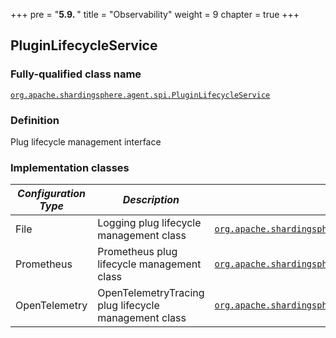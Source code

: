 +++
pre = "<b>5.9. </b>"
title = "Observability"
weight = 9
chapter = true
+++

## PluginLifecycleService

### Fully-qualified class name

[`org.apache.shardingsphere.agent.spi.PluginLifecycleService`](https://github.com/apache/shardingsphere/blob/master/agent/api/src/main/java/org/apache/shardingsphere/agent/spi/PluginLifecycleService.java)

### Definition

Plug lifecycle management interface

### Implementation classes

| *Configuration Type* | *Description*                                        | *Fully-qualified class name*                                                                                                                                                                                                                                                                                                          |
|----------------------|------------------------------------------------------|---------------------------------------------------------------------------------------------------------------------------------------------------------------------------------------------------------------------------------------------------------------------------------------------------------------------------------------|
| File                 | Logging plug lifecycle management class              | [`org.apache.shardingsphere.agent.plugin.logging.file.FileLoggingPluginLifecycleService`](https://github.com/apache/shardingsphere/blob/master/agent/plugins/logging/type/file/src/main/java/org/apache/shardingsphere/agent/plugin/logging/file/FileLoggingPluginLifecycleService.java)                                              |
| Prometheus           | Prometheus plug lifecycle management class           | [`org.apache.shardingsphere.agent.plugin.metrics.prometheus.PrometheusPluginLifecycleService`](https://github.com/apache/shardingsphere/blob/master/agent/plugins/metrics/type/prometheus/src/main/java/org/apache/shardingsphere/agent/plugin/metrics/prometheus/PrometheusPluginLifecycleService.java)                              |
| OpenTelemetry        | OpenTelemetryTracing plug lifecycle management class | [`org.apache.shardingsphere.agent.plugin.tracing.opentelemetry.OpenTelemetryTracingPluginLifecycleService`](https://github.com/apache/shardingsphere/blob/master/agent/plugins/tracing/type/opentelemetry/src/main/java/org/apache/shardingsphere/agent/plugin/tracing/opentelemetry/OpenTelemetryTracingPluginLifecycleService.java) |
